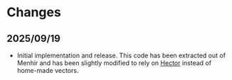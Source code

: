 # Changes

## 2025/09/19

* Initial implementation and release. This code has been extracted out of
  Menhir and has been slightly modified to rely on
  [Hector](https://github.com/fpottier/hector)
  instead of home-made vectors.
